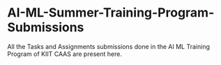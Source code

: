 # AI-ML-Summer-Training-Program-Submissions
All the Tasks and Assignments submissions done in the AI ML Training Program of KIIT CAAS are present here.
